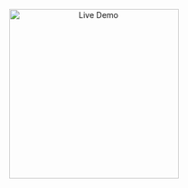 <p align="center">
  <a href="https://haven-chat-app.onrender.com" target="_blank">
    <img src="https://img.shields.io/badge/LIVE%20DEMO-%23007bff?style=for-the-badge&logo=rocket&logoColor=white" alt="Live Demo" width="300"/>
  </a>
</p>
